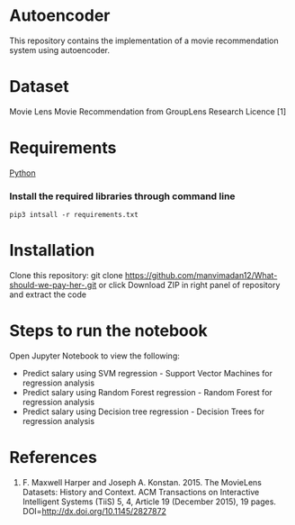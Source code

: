 # Autoencoder
This repository contains the implementation of a movie recommendation system using autoencoder.

# Dataset
Movie Lens Movie Recommendation from GroupLens Research Licence [1]

# Requirements
[Python](https://www.python.org/downloads/)

### Install the required libraries through command line

`pip3 intsall -r requirements.txt`

# Installation
Clone this repository:
git clone https://github.com/manvimadan12/What-should-we-pay-her-.git
or click Download ZIP in right panel of repository and extract the code

# Steps to run the notebook
Open Jupyter Notebook to view the following:
* Predict salary using SVM regression - Support Vector Machines for regression analysis
* Predict salary using Random Forest regression - Random Forest for regression analysis
* Predict salary using Decision tree regression - Decision Trees for regression analysis

# References
1. F. Maxwell Harper and Joseph A. Konstan. 2015. The MovieLens Datasets: History
and Context. ACM Transactions on Interactive Intelligent Systems (TiiS) 5, 4,
Article 19 (December 2015), 19 pages. DOI=http://dx.doi.org/10.1145/2827872
